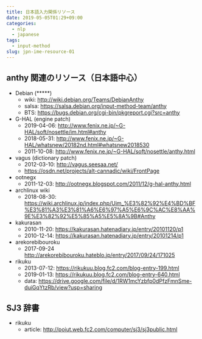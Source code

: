 ```yaml
---
title: 日本語入力関係リソース
date: 2019-05-05T01:29+09:00
categories:
  - nlp
  - japanese
tags:
  - input-method
slug: jpn-ime-resource-01
---
```


## anthy 関連のリソース（日本語中心）

  * Debian (*****)
    * wiki: http://wiki.debian.org/Teams/DebianAnthy
    * salsa: https://salsa.debian.org/input-method-team/anthy
    * BTS: https://bugs.debian.org/cgi-bin/pkgreport.cgi?src=anthy
  * G-HAL (engine patch)
    * 2019-04-06: http://www.fenix.ne.jp/~G-HAL/soft/nosettle/im.html#anthy
    * 2018-05-31: http://www.fenix.ne.jp/~G-HAL/whatsnew/20182nd.html#whatsnew2018530
    * 2011-10-08: http://www.fenix.ne.jp/~G-HAL/soft/nosettle/anthy.html
  * vagus (dictionary patch)
    * 2012-03-10: http://vagus.seesaa.net/
    * https://osdn.net/projects/alt-cannadic/wiki/FrontPage
  * ootnegx
    * 2011-12-03: http://ootnegx.blogspot.com/2011/12/g-hal-anthy.html
  * archlinux wiki
    * 2018-08-30: https://wiki.archlinux.jp/index.php/Uim_%E3%82%92%E4%BD%BF%E3%81%A3%E3%81%A6%E6%97%A5%E6%9C%AC%E8%AA%9E%E3%82%92%E5%85%A5%E5%8A%9B#Anthy
  * kakurasan
    * 2010-11-20: https://kakurasan.hatenadiary.jp/entry/20101120/p1
    * 2010-12-14: https://kakurasan.hatenadiary.jp/entry/20101214/p1
  * arekorebibouroku
    * 2017-09-24 http://arekorebibouroku.hateblo.jp/entry/2017/09/24/171025
  * rikuku
    * 2013-07-12: https://rikukuu.blog.fc2.com/blog-entry-199.html
    * 2019-01-13: https://rikukuu.blog.fc2.com/blog-entry-640.html
    * data: https://drive.google.com/file/d/1RW1mcYzbfp0dPfzFmnSme-duiGqYtzRb/view?usp=sharing

## SJ3 辞書

  * rikuku
    * article: http://poiut.web.fc2.com/computer/sj3/sj3public.html


